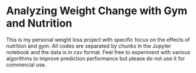 # Analyzing Weight Change with Gym and Nutrition
This is my personal weight loss project with specific focus on the effects of nutrition and gym. All codes are separated by chunks in the Jupyter notebook and the data is in csv format. Feel free to experiment with various algorithms to improve prediction performance but please do not use it for commercial use.
